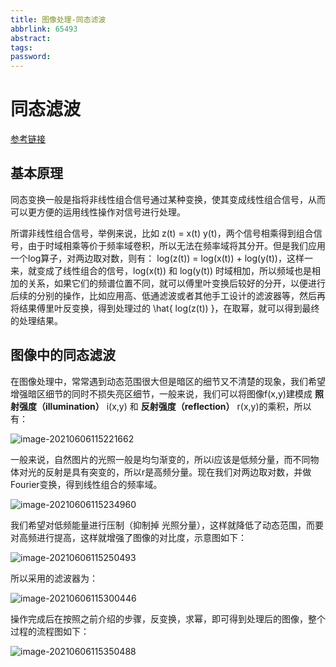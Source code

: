 ```yaml
---
title: 图像处理-同态滤波
abbrlink: 65493
abstract:
tags:
password:
---
```



<!--more-->

# 同态滤波

[参考链接](https://zhuanlan.zhihu.com/p/161667344)

## 基本原理

同态变换一般是指将非线性组合信号通过某种变换，使其变成线性组合信号，从而可以更方便的运用线性操作对信号进行处理。

所谓非线性组合信号，举例来说，比如 z(t) = x(t) y(t)，两个信号相乘得到组合信号，由于时域相乘等价于频率域卷积，所以无法在频率域将其分开。但是我们应用一个log算子，对两边取对数，则有： log(z(t)) = log(x(t)) + log(y(t))，这样一来，就变成了线性组合的信号，log(x(t)) 和 log(y(t)) 时域相加，所以频域也是相加的关系，如果它们的频谱位置不同，就可以傅里叶变换后较好的分开，以便进行后续的分别的操作，比如应用高、低通滤波或者其他手工设计的滤波器等，然后再将结果傅里叶反变换，得到处理过的 \hat{ log(z(t)) }，在取幂，就可以得到最终的处理结果。

## 图像中的同态滤波

在图像处理中，常常遇到动态范围很大但是暗区的细节又不清楚的现象，我们希望增强暗区细节的同时不损失亮区细节，一般来说，我们可以将图像f(x,y)建模成 **照射强度（illumination）** i(x,y) 和 **反射强度（reflection）** r(x,y)的乘积，所以有：

![image-20210606115221662](C:/Users/10729/AppData/Roaming/Typora/typora-user-images/image-20210606115221662.png)

一般来说，自然图片的光照一般是均匀渐变的，所以i应该是低频分量，而不同物体对光的反射是具有突变的，所以r是高频分量。现在我们对两边取对数，并做Fourier变换，得到线性组合的频率域。

![image-20210606115234960](C:/Users/10729/AppData/Roaming/Typora/typora-user-images/image-20210606115234960.png)

我们希望对低频能量进行压制（抑制掉 光照分量），这样就降低了动态范围，而要对高频进行提高，这样就增强了图像的对比度，示意图如下：

![image-20210606115250493](C:/Users/10729/AppData/Roaming/Typora/typora-user-images/image-20210606115250493.png)

所以采用的滤波器为：

![image-20210606115300446](C:/Users/10729/AppData/Roaming/Typora/typora-user-images/image-20210606115300446.png)

操作完成后在按照之前介绍的步骤，反变换，求幂，即可得到处理后的图像，整个过程的流程图如下：

![image-20210606115350488](https://cdn.jsdelivr.net/gh/changruowang/cloudimg/img/20210606115350.png)
